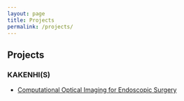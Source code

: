 ```yaml
---
layout: page
title: Projects
permalink: /projects/
---
```


## Projects
### KAKENHI(S)
* [Computational Optical Imaging for Endoscopic Surgery](./kibanS-17H06102)
